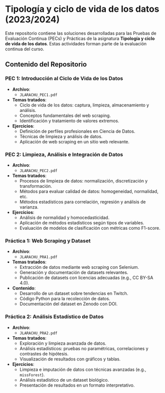 # Tipología y ciclo de vida de los datos (2023/2024)

Este repositorio contiene las soluciones desarrolladas para las Pruebas de Evaluación Continua (PECs) y Prácticas de la asignatura **Tipología y ciclo de vida de los datos**. Estas actividades forman parte de la evaluación continua del curso.

## Contenido del Repositorio

### PEC 1: Introducción al Ciclo de Vida de los Datos
- **Archivo**: 
  - `JLARACHU_PEC1.pdf`
- **Temas tratados**:
  - Ciclo de vida de los datos: captura, limpieza, almacenamiento y análisis.
  - Conceptos fundamentales del web scraping.
  - Identificación y tratamiento de valores extremos.
- **Ejercicios**:
  - Definición de perfiles profesionales en Ciencia de Datos.
  - Técnicas de limpieza y análisis de datos.
  - Aplicación de web scraping en un sitio web relevante.

### PEC 2: Limpieza, Análisis e Integración de Datos
- **Archivo**:
  - `JLARACHU_PEC2.pdf`
- **Temas tratados**:
  - Procesos de limpieza de datos: normalización, discretización y transformación.
  - Métodos para evaluar calidad de datos: homogeneidad, normalidad, etc.
  - Métodos estadísticos para correlación, regresión y análisis de varianza.
- **Ejercicios**:
  - Análisis de normalidad y homocedasticidad.
  - Aplicación de métodos estadísticos según tipos de variables.
  - Evaluación de modelos de clasificación con métricas como F1-score.

### Práctica 1: Web Scraping y Dataset
- **Archivo**:
  - `JLARACHU_PRA1.pdf`
- **Temas tratados**:
  - Extracción de datos mediante web scraping con Selenium.
  - Generación y documentación de datasets relevantes.
  - Publicación de datasets con licencias adecuadas (e.g., CC BY-SA 4.0).
- **Contenido**:
  - Desarrollo de un dataset sobre tendencias en Twitch.
  - Código Python para la recolección de datos.
  - Documentación del dataset en Zenodo con DOI.

### Práctica 2: Análisis Estadístico de Datos
- **Archivo**:
  - `JLARACHU_PRA2.pdf`
- **Temas tratados**:
  - Exploración y limpieza avanzada de datos.
  - Análisis estadísticos: pruebas no paramétricas, correlaciones y contrastes de hipótesis.
  - Visualización de resultados con gráficos y tablas.
- **Ejercicios**:
  - Limpieza e imputación de datos con técnicas avanzadas (e.g., `missForest`).
  - Análisis estadístico de un dataset biológico.
  - Presentación de resultados en un formato interpretativo.
